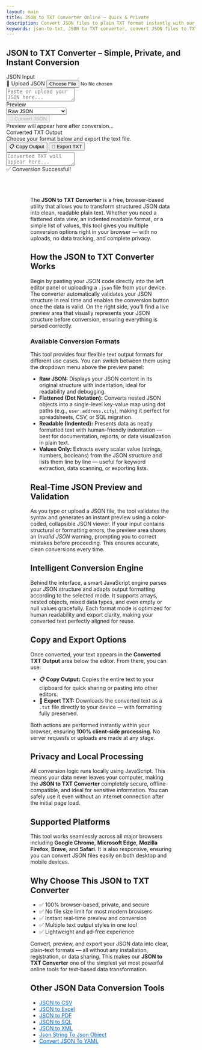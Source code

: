 ```yaml
---
layout: main
title: JSON to TXT Converter Online – Quick & Private
description: Convert JSON files to plain TXT format instantly with our free, browser-based tool. Extract readable text offline, safely, with no uploads.
keywords: json-to-txt, JSON to TXT converter, convert JSON files to TXT, online JSON to TXT tool, free JSON to TXT
---
```


<script src="https://code.jquery.com/jquery-3.6.0.min.js"></script>
<script src="https://cdn.jsdelivr.net/npm/jsonview@1.2.0/dist/jquery.jsonview.min.js"></script>
<link href="https://cdn.jsdelivr.net/npm/jsonview@1.2.0/dist/jquery.jsonview.min.css" rel="stylesheet">
<section> <h1>JSON to TXT Converter – Simple, Private, and Instant Conversion</h1> </section>
<div class="jsonx-container">
  <div class="jsonx-panel">
    <div class="jsonx-pane-container">
      <!-- Left JSON Editor -->
      <div class="jsonx-pane">
        <div class="jsonx-header" style="justify-content: space-between;">
          <div class="jsonx-title">JSON Input</div>
          <label class="jsonx-btn jsonx-upload-label" id="uploadBtnJson">
            📂 Upload JSON
            <input id="fileInputJson" type="file" accept=".json,application/json">
          </label>
        </div>
        <textarea id="jsonInputEditor" class="jsonx-editor" placeholder="Paste or upload your JSON here..."></textarea>
      </div>
      <!-- Right Preview -->
      <div class="jsonx-pane">
        <div class="jsonx-header" style="justify-content: space-between;">
         <div class="jsonx-title">Preview</div>
          <div class="jsonx-title">
            <select id="formatSelect" class="jsonx-btn">
              <option value="raw">Raw JSON</option>
              <option value="flattened">Flattened (dot notation)</option>
              <option value="readable">Readable (indented)</option>
              <option value="values">Values Only</option>
            </select>
          </div>
          <button class="jsonx-btn primary" id="convertBtnJson" disabled>🔄 Convert JSON</button>
        </div>
        <div id="jsonPreviewArea" class="jsonx-preview">
          <div class="jsonx-placeholder">Preview will appear here after conversion...</div>
        </div>
      </div>
    </div>
  </div>
</div>

<div id="convertedFile"></div>

<!-- Output Section -->
<div class="jsonx-container">
  <div class="jsonx-panel" id="outputPanel">
    <div class="jsonx-header" style="justify-content: space-between; align-items: center;">
      <div>
        <div class="jsonx-title">Converted TXT Output</div>
        <div class="jsonx-small">Choose your format below and export the text file.</div>
      </div>
      <div class="jsonx-controls">
        <button class="jsonx-btn" id="copyOutputBtn">📋 Copy Output</button>
        <button class="jsonx-btn" id="exportOutputBtn">💾 Export TXT</button>
      </div>
    </div>
    <textarea id="outputArea" class="jsonx-output" placeholder="Converted TXT will appear here..." readonly></textarea>
  </div>
</div>

<div id="toastJson" class="jsonx-toast">✅ Conversion Successful!</div>

<script src="/assets/js/json-to-txt.js"></script>

<div style="margin: 4rem;">



  <p>
    The <strong>JSON to TXT Converter</strong> is a free, browser-based utility that allows you to transform structured JSON data into clean, readable plain text. 
    Whether you need a flattened data view, an indented readable format, or a simple list of values, this tool gives you multiple conversion options right in your browser — 
    with no uploads, no data tracking, and complete privacy.
  </p>

  <h2>How the JSON to TXT Converter Works</h2>

  <p>
    Begin by pasting your JSON code directly into the left editor panel or uploading a <code>.json</code> file from your device. 
    The converter automatically validates your JSON structure in real time and enables the conversion button once the data is valid. 
    On the right side, you’ll find a live preview area that visually represents your JSON structure before conversion, ensuring everything is parsed correctly.
  </p>

  <h3>Available Conversion Formats</h3>

  <p>
    This tool provides four flexible text output formats for different use cases. You can switch between them using the dropdown menu above the preview panel:
  </p>

  <ul>
    <li>
      <strong>Raw JSON:</strong> Displays your JSON content in its original structure with indentation, ideal for readability and debugging.
    </li>
    <li>
      <strong>Flattened (Dot Notation):</strong> Converts nested JSON objects into a single-level key-value map using dot paths 
      (e.g., <code>user.address.city</code>), making it perfect for spreadsheets, CSV, or SQL migration.
    </li>
    <li>
      <strong>Readable (Indented):</strong> Presents data as neatly formatted text with human-friendly indentation — 
      best for documentation, reports, or data visualization in plain text.
    </li>
    <li>
      <strong>Values Only:</strong> Extracts every scalar value (strings, numbers, booleans) from the JSON structure and lists them line by line — 
      useful for keyword extraction, data scanning, or exporting lists.
    </li>
  </ul>

  <h2>Real-Time JSON Preview and Validation</h2>

  <p>
    As you type or upload a JSON file, the tool validates the syntax and generates an instant preview using a color-coded, collapsible JSON viewer. 
    If your input contains structural or formatting errors, the preview area shows an <em>Invalid JSON</em> warning, prompting you to correct mistakes before proceeding. 
    This ensures accurate, clean conversions every time.
  </p>

  <h2>Intelligent Conversion Engine</h2>

  <p>
    Behind the interface, a smart JavaScript engine parses your JSON structure and adapts output formatting according to the selected mode. 
    It supports arrays, nested objects, mixed data types, and even empty or null values gracefully. 
    Each format mode is optimized for human readability and export clarity, making your converted text perfectly aligned for reuse.
  </p>

  <h2>Copy and Export Options</h2>

  <p>
    Once converted, your text appears in the <strong>Converted TXT Output</strong> area below the editor. 
    From there, you can use:
  </p>

  <ul>
    <li><strong>📋 Copy Output:</strong> Copies the entire text to your clipboard for quick sharing or pasting into other editors.</li>
    <li><strong>💾 Export TXT:</strong> Downloads the converted text as a <code>.txt</code> file directly to your device — with formatting fully preserved.</li>
  </ul>

  <p>
    Both actions are performed instantly within your browser, ensuring <strong>100% client-side processing</strong>. 
    No server requests or uploads are made at any stage.
  </p>

  <h2>Privacy and Local Processing</h2>

  <p>
    All conversion logic runs locally using JavaScript. This means your data never leaves your computer, making the 
    <strong>JSON to TXT Converter</strong> completely secure, offline-compatible, and ideal for sensitive information. 
    You can safely use it even without an internet connection after the initial page load.
  </p>

  <h2>Supported Platforms</h2>

  <p>
    This tool works seamlessly across all major browsers including <strong>Google Chrome</strong>, <strong>Microsoft Edge</strong>, 
    <strong>Mozilla Firefox</strong>, <strong>Brave</strong>, and <strong>Safari</strong>. It is also responsive, 
    ensuring you can convert JSON files easily on both desktop and mobile devices.
  </p>

  <h2>Why Choose This JSON to TXT Converter</h2>

  <ul>
    <li>✅ 100% browser-based, private, and secure</li>
    <li>✅ No file size limit for most modern browsers</li>
    <li>✅ Instant real-time preview and conversion</li>
    <li>✅ Multiple text output styles in one tool</li>
    <li>✅ Lightweight and ad-free experience</li>
  </ul>

  <p>
    Convert, preview, and export your JSON data into clear, plain-text formats — all without any installation, registration, or data sharing. 
    This makes our <strong>JSON to TXT Converter</strong> one of the simplest yet most powerful online tools for text-based data transformation.
  </p>
  
<h2>Other JSON Data Conversion Tools</h2>
<ul>
  <li><a href="json-to-csv" style="color:#0066cc; text-decoration:underline;">JSON to CSV</a></li>
  <li><a href="json-to-excel" style="color:#0066cc; text-decoration:underline;">JSON to Excel</a></li>
  <li><a href="json-to-pdf" style="color:#0066cc; text-decoration:underline;">JSON to PDF</a></li>
  <li><a href="json-to-sql" style="color:#0066cc; text-decoration:underline;">JSON to SQL</a></li>
  <li><a href="json-to-xml" style="color:#0066cc; text-decoration:underline;">JSON to XML</a></li>
  <li><a href="json-string-to-json-object" style="color:#0066cc; text-decoration:underline;">Json String To Json Object</a></li>
  <li><a href="json-to-yaml" style="color:#0066cc; text-decoration:underline;">Convert JSON To YAML</a></li>
</ul>

</div>

<script type="application/ld+json">
{
  "@context": "https://schema.org",
  "@type": "WebApplication",
  "name": "JSON to TXT Converter",
  "alternateName": "Convert JSON to TXT Online",
  "operatingSystem": "Any",
  "applicationCategory": "UtilityApplication",
  "applicationSubCategory": "File Conversion",
  "description": "Convert JSON files to plain TXT instantly with this free, browser-based converter. Choose from multiple text formats like raw, flattened, readable, or values-only, and export directly — all offline and secure.",
  "url": "https://smallsuggestions.com/json-to-txt",
  "image": "https://smallsuggestions.com/assets/img/smallsuggestions.webp",
  "creator": {
    "@type": "Organization",
    "name": "Small Suggestions",
    "url": "https://smallsuggestions.com"
  },
  "featureList": [
    "Upload or paste JSON directly in browser",
    "Supports multiple TXT output styles",
    "Instant preview using JSONView",
    "Flatten nested JSON structures using dot notation",
    "Readable, indented format for human-friendly view",
    "Extract only values for simplified export",
    "Copy or export output instantly",
    "Works offline with zero data upload"
  ],
  "offers": {
    "@type": "Offer",
    "price": "0",
    "priceCurrency": "USD",
    "category": "Free"
  },
  "softwareVersion": "1.0.0",
  "browserRequirements": "Works on all JavaScript-enabled browsers",
  "permissions": "No external data transfer; runs locally in browser",
  "inLanguage": "en",
  "about": {
    "@type": "Thing",
    "name": "JSON to Text Conversion",
    "sameAs": [
      "https://en.wikipedia.org/wiki/JSON",
      "https://en.wikipedia.org/wiki/Text_file",
      "https://smallsuggestions.com/json-to-html",
      "https://smallsuggestions.com/json-to-xml",
    "https://smallsuggestions.com/json-to-csv",
    "https://smallsuggestions.com/json-to-xlsx",
    "https://smallsuggestions.com/json-to-sql"
    ]
  }
}
</script>

<script type="application/ld+json">
{
  "@context": "https://schema.org",
  "@type": "Action",
  "@id": "#convertJsonToTxt",
  "name": "Convert JSON to TXT",
  "description": "Free online JSON to TXT converter that transforms JSON into plain text with options for raw, flattened, readable, and values-only outputs. Works offline and allows instant export.",
  "actionStatus": "PotentialActionStatus",
  "object": {
    "@type": "Dataset",
    "name": "JSON Data",
    "description": "User-provided JSON input for conversion into text-based formats."
  },
  "result": {
    "@type": "Dataset",
    "name": "Converted TXT Output",
    "description": "Generated plain text output from JSON data in selected format."
  },
  "target": {
    "@type": "EntryPoint",
    "urlTemplate": "https://smallsuggestions.com/json-to-txt",
    "actionPlatform": [
      "https://schema.org/DesktopWebPlatform",
      "https://schema.org/MobileWebPlatform"
    ]
  }
}
</script>

<script type="application/ld+json">
{
  "@context": "https://schema.org",
  "@graph": [
    {
      "@type": "Dataset",
      "@id": "#inputJsonDataset",
      "name": "JSON Data Input",
      "description": "User-provided JSON structure uploaded or pasted for conversion into TXT.",
      "keywords": ["JSON", "Data Conversion", "Text Extraction", "File Converter"],
      "license": "https://creativecommons.org/licenses/by/4.0/",
      "creator": { "@type": "Organization", "name": "Small Suggestions" }
    },
    {
      "@type": "Dataset",
      "@id": "#outputTxtDataset",
      "name": "Converted TXT Output",
      "description": "Text output generated from JSON data in chosen mode (raw, flattened, readable, or values-only).",
      "keywords": ["TXT Output", "Plain Text", "Flattened JSON", "Readable Format"],
      "license": "https://creativecommons.org/licenses/by/4.0/",
      "creator": { "@type": "Organization", "name": "Small Suggestions" }
    }
  ]
}
</script>

<script type="application/ld+json">
{
  "@context": "https://schema.org",
  "@type": "HowTo",
  "name": "How to Convert JSON to TXT Online",
  "description": "Follow these simple steps to convert any JSON file to TXT using our free, browser-based tool.",
  "step": [
    {
      "@type": "HowToStep",
      "position": 1,
      "name": "Upload or Paste JSON",
      "text": "Upload a .json file or paste your JSON data directly into the input editor."
    },
    {
      "@type": "HowToStep",
      "position": 2,
      "name": "Select Output Format",
      "text": "Choose between Raw, Flattened, Readable, or Values-only text formats from the dropdown."
    },
    {
      "@type": "HowToStep",
      "position": 3,
      "name": "Preview the Output",
      "text": "Use the preview panel to visualize how the converted text will appear."
    },
    {
      "@type": "HowToStep",
      "position": 4,
      "name": "Convert and Export",
      "text": "Click ‘Convert JSON’ to generate your text. Copy it or export as a .txt file instantly."
    }
  ]
}
</script>

<script type="application/ld+json">
{
  "@context": "https://schema.org",
  "@type": "ItemList",
  "name": "Related JSON Conversion Tools",
  "itemListOrder": "Ascending",
  "itemListElement": [
    { "@type": "ListItem", "position": 1, "name": "Convert JSON to HTML", "url": "https://smallsuggestions.com/json-to-html" },
    { "@type": "ListItem", "position": 2, "name": "Convert JSON to XML", "url": "https://smallsuggestions.com/json-to-xml" },
    { "@type": "ListItem", "position": 3, "name": "Convert JSON to CSV", "url": "https://smallsuggestions.com/json-to-csv" },
    { "@type": "ListItem", "position": 4, "name": "Convert JSON to XLSX", "url": "https://smallsuggestions.com/json-to-xlsx" },
    { "@type": "ListItem", "position": 5, "name": "Convert JSON to SQL", "url": "https://smallsuggestions.com/json-to-sql" }
  ]
}
</script>

<script type="application/ld+json">
{
  "@context": "https://schema.org",
  "@type": "FAQPage",
  "mainEntity": [
    {
      "@type": "Question",
      "name": "Is this JSON to TXT converter free?",
      "acceptedAnswer": { "@type": "Answer", "text": "Yes, this JSON to TXT converter is completely free and works directly in your browser." }
    },
    {
      "@type": "Question",
      "name": "Does my JSON data get uploaded online?",
      "acceptedAnswer": { "@type": "Answer", "text": "No, all conversions are done locally in your browser — your data never leaves your device." }
    },
    {
      "@type": "Question",
      "name": "What output formats are available?",
      "acceptedAnswer": { "@type": "Answer", "text": "You can choose from Raw JSON, Flattened (dot notation), Readable (indented), or Values-only text formats." }
    },
    {
      "@type": "Question",
      "name": "Can I export the result?",
      "acceptedAnswer": { "@type": "Answer", "text": "Yes, you can instantly export the result as a .txt file or copy it to the clipboard." }
    },
    {
      "@type": "Question",
      "name": "Is internet required to use this tool?",
      "acceptedAnswer": { "@type": "Answer", "text": "No, the converter runs entirely offline once loaded in your browser." }
    },
    {
      "@type": "Question",
      "name": "Does it support large JSON files?",
      "acceptedAnswer": { "@type": "Answer", "text": "Yes, it can handle reasonably large JSON files efficiently, depending on your browser’s memory limits." }
    },
    {
      "@type": "Question",
      "name": "Is my data safe?",
      "acceptedAnswer": { "@type": "Answer", "text": "Absolutely. Since no server-side processing occurs, your data remains fully private and secure on your device." }
    }
  ]
}
</script>
